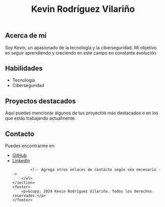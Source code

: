 <!DOCTYPE html>
<html lang="es">
<head>
    <meta charset="UTF-8">
    <meta name="viewport" content="width=device-width, initial-scale=1.0">
   
</head>
<body>
    <header>
        <h1>Kevin Rodríguez Vilariño</h1>
    </header>
    <section>
        <h2>Acerca de mí</h2>
        <p>Soy Kevin, un apasionado de la tecnología y la ciberseguridad. Mi objetivo es seguir aprendiendo y creciendo en este campo en constante evolución.</p>
        <h2>Habilidades</h2>
        <ul>
            <li>Tecnología</li>
            <li>Ciberseguridad</li>
            <!-- Agrega más habilidades según sea necesario -->
        </ul>
        <h2>Proyectos destacados</h2>
        <p>Aquí puedes mencionar algunos de tus proyectos más destacados o en los que estás trabajando actualmente.</p>
        <h2>Contacto</h2>
        <p>Puedes encontrarme en:</p>
        <ul>
            <li><a href="https://github.com/v1lax">GitHub</a></li>
            <li><a href="https://linkedin.com/in/kevinvilariño">LinkedIn</a></li>
          
            <!-- Agrega otros enlaces de contacto según sea necesario -->
        </ul>
    </section>
    <footer>
        <p>&copy; 2024 Kevin Rodríguez Vilariño. Todos los derechos reservados.</p>
    </footer>
</body>
</html>

